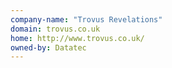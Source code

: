 ```yaml
---
company-name: "Trovus Revelations"
domain: trovus.co.uk
home: http://www.trovus.co.uk/
owned-by: Datatec
---
```




